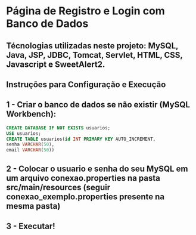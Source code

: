 # Página de Registro e Login com Banco de Dados

## Técnologias utilizadas neste projeto: MySQL, Java, JSP, JDBC, Tomcat, Servlet, HTML, CSS, Javascript e SweetAlert2.

## Instruções para Configuração e Execução

## 1 - Criar o banco de dados se não existir (MySQL Workbench):

```sql
CREATE DATABASE IF NOT EXISTS usuarios;
USE usuarios;
CREATE TABLE usuarios(id INT PRIMARY KEY AUTO_INCREMENT,
senha VARCHAR(50),
email VARCHAR(50))
```

## 2 - Colocar o usuario e senha do seu MySQL em um arquivo conexao.properties na pasta src/main/resources (seguir conexao_exemplo.properties presente na mesma pasta)

## 3 - Executar!
